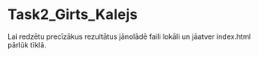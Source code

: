 # Task2_Girts_Kalejs

Lai redzētu precīzākus rezultātus jānolādē faili lokāli un jāatver index.html pārlūk tīklā.
